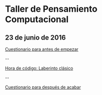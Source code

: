 # Taller de Pensamiento Computacional

**23 de junio de 2016**
--

<a href="http://goo.gl/forms/4jWCO1UA0SgENsXC3" target="_blank">Cuestionario para antes de empezar</a>

--

<a href="https://studio.code.org/hoc/1" target="_blank">Hora de código: Laberinto clásico</a>


--

<a href="http://goo.gl/forms/032YFoRW0JXgDXuk2" target="_blank">Cuestionario para después de acabar</a>



